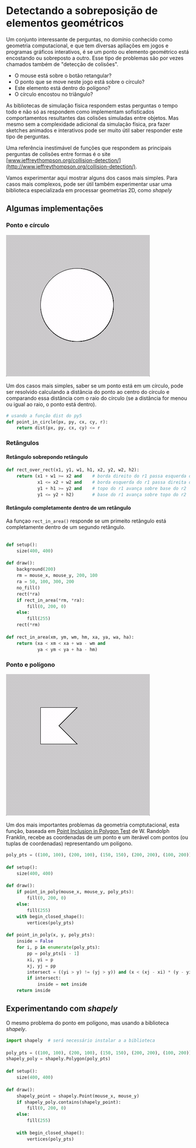 # Detectando a sobreposição de elementos geométricos

Um conjunto interessante de perguntas, no domínio conhecido como geometria computacional, e que tem diversas apliações em jogos e programas gráficos interativos, é se um ponto ou elemento geométrico está encostando ou sobreposto a outro. Esse tipo de problemas são por vezes chamados também de "detecção de colisões".

- O mouse está sobre o botão retangular?
- O ponto que se move neste jogo está sobre o círculo?
- Este elemento está dentro do polígono?
- O círculo encostou no triângulo?

As bibliotecas de simulação física respondem estas perguntas o tempo todo e não só as respondem como implementam sofisticados comportamentos resultantes das colisões simuladas entre objetos. Mas mesmo sem a complexidade adicional da simulação física, pra fazer sketches animados e interativos pode ser muito útil saber responder este tipo de perguntas. 

Uma referência inestimável de funções que respondem as principais perguntas de colisões entre formas é o site [www.jeffreythompson.org/collision-detection/](http://www.jeffreythompson.org/collision-detection/).

Vamos experimentar aqui mostrar alguns dos casos mais simples. Para casos mais complexos, pode ser útil também experimentar usar uma biblioteca especializada em processar geometrias 2D, como *shapely*

## Algumas implementações 

### Ponto e círculo

![animação ponto no círculo](assets/point_in_circle.gif)


Um dos casos mais simples, saber se um ponto está em um círculo, pode ser resolvido calculando a distância do ponto ao centro do círculo e comparando essa distância com o raio do círculo (se a distância for menou ou igual ao raio, o ponto está dentro).

```python
# usando a função dist do py5
def point_in_circle(px, py, cx, cy, r):
    return dist(px, py, cx, cy) <= r
```

### Retângulos

#### Retângulo sobrepondo retângulo

```python
def rect_over_rect(x1, y1, w1, h1, x2, y2, w2, h2):
    return (x1 + w1 >= x2 and    # borda direito do r1 passa esquerda do r2 
            x1 <= x2 + w2 and    # borda esquerda do r1 passa direita do r2
            y1 + h1 >= y2 and    # topo do r1 avança sobre base do r2
            y1 <= y2 + h2)       # base do r1 avança sobre topo do r2 

```

#### Retângulo completamente dentro de um retângulo

Aa funçao `rect_in_area()` responde se um primeito retângulo está completamente dentro de um segundo retângulo.

```python

def setup():
    size(400, 400)

def draw():
    background(200)
    rm = mouse_x, mouse_y, 200, 100
    ra = 50, 100, 300, 200
    no_fill()
    rect(*ra)
    if rect_in_area(*rm, *ra):
        fill(0, 200, 0)
    else:
        fill(255)
    rect(*rm)

def rect_in_area(xm, ym, wm, hm, xa, ya, wa, ha):
    return (xa < xm < xa + wa - wm and
            ya < ym < ya + ha - hm)

```

### Ponto e polígono

![animação ponto no polígono](assets/point_in_poly.gif)

Um dos mais importantes problemas da geometria comptutacional, esta função, baseada em [Point Inclusion in Polygon Test](https://wrf.ecse.rpi.edu/Research/Short_Notes/pnpoly.html) de W. Randolph Franklin, recebe as coordenadas de um ponto e um iterável com pontos (ou tuplas de coordenadas) representando um polígono.

```python
poly_pts = ((100, 100), (200, 100), (150, 150), (200, 200), (100, 200))

def setup():
    size(400, 400)

def draw():
    if point_in_poly(mouse_x, mouse_y, poly_pts):
        fill(0, 200, 0)
    else:
        fill(255)    
    with begin_closed_shape():
        vertices(poly_pts)
    
def point_in_poly(x, y, poly_pts):
    inside = False
    for i, p in enumerate(poly_pts):
        pp = poly_pts[i - 1]
        xi, yi = p
        xj, yj = pp
        intersect = ((yi > y) != (yj > y)) and (x < (xj - xi) * (y - yi) / (yj - yi) + xi)
        if intersect:
            inside = not inside
    return inside
```

## Experimentando com *shapely*

O mesmo problema do ponto em polígono, mas usando a biblioteca *shapely*.

```python
import shapely  # será necessário instalar a a biblioteca

poly_pts = ((100, 100), (200, 100), (150, 150), (200, 200), (100, 200))
shapely_poly = shapely.Polygon(poly_pts)

def setup():
    size(400, 400)

def draw():
    shapely_point = shapely.Point(mouse_x, mouse_y)
    if shapely_poly.contains(shapely_point):
        fill(0, 200, 0)
    else:
        fill(255)
    
    with begin_closed_shape():
        vertices(poly_pts)
```





